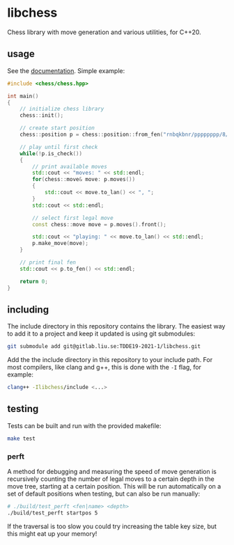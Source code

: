 # libchess

Chess library with move generation and various utilities, for C++20.

## usage

See the [documentation](docs/chess.md). Simple example:

```cpp
#include <chess/chess.hpp>

int main()
{
	// initialize chess library
	chess::init();

	// create start position
	chess::position p = chess::position::from_fen("rnbqkbnr/pppppppp/8/8/8/8/PPPPPPPP/RNBQKBNR w KQkq - 0 1"); // fen also declared as position::fen_start

	// play until first check
	while(!p.is_check())
	{
		// print available moves
		std::cout << "moves: " << std::endl;
		for(chess::move& move: p.moves())
		{
			std::cout << move.to_lan() << ", ";
		}
		std::cout << std::endl;

		// select first legal move
		const chess::move move = p.moves().front();

		std::cout << "playing: " << move.to_lan() << std::endl;
		p.make_move(move);
	}

	// print final fen
	std::cout << p.to_fen() << std::endl;

	return 0;
}
```

## including

The include directory in this repository contains the library. The easiest way to add it to a project and keep it updated is using git submodules:

```bash
git submodule add git@gitlab.liu.se:TDDE19-2021-1/libchess.git
```

Add the the include directory in this repository to your include path. For most compilers, like clang and g++, this is done with the `-I` flag, for example:

```bash
clang++ -Ilibchess/include <...>
```

## testing

Tests can be built and run with the provided makefile:

```bash
make test
```

### perft

A method for debugging and measuring the speed of move generation is recursively counting the number of legal moves to a certain depth in the move tree, starting at a certain position. This will be run automatically on a set of default positions when testing, but can also be run manually:

```bash
# ./build/test_perft <fen|name> <depth>
./build/test_perft startpos 5
```

If the traversal is too slow you could try increasing the table key size, but this might eat up your memory!